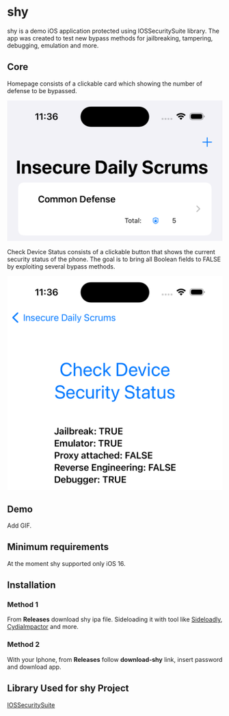 # shy

shy is a demo iOS application protected using IOSSecuritySuite library. The app was created to test new bypass methods for jailbreaking, tampering, debugging, emulation and more.

## Core

Homepage consists of a clickable card which showing the number of defense to be bypassed.

![home](assets/home.png)

Check Device Status consists of a clickable button that shows the current security status of the phone. The goal is to bring all Boolean fields to FALSE by exploiting several bypass methods.

![check](assets/check.png)

## Demo

Add GIF.

## Minimum requirements

At the moment shy supported only iOS 16.

## Installation

### Method 1

From **Releases** download shy ipa file. Sideloading it with tool like [Sideloadly](https://sideloadly.io/), [CydiaImpactor](http://www.cydiaimpactor.com/) and more.

### Method 2

With your Iphone, from **Releases** follow **download-shy** link, insert password and download app.

## Library Used for shy Project

[IOSSecuritySuite](https://github.com/securing/IOSSecuritySuite)
